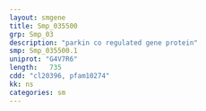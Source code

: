 ```yaml
---
layout: smgene
title: Smp_035500
grp: Smp_03
description: "parkin co regulated gene protein"
smp: Smp_035500.1
uniprot: "G4V7R6"
length:   735
cdd: "cl20396, pfam10274"
kk: ns
categories: sm
---
```


